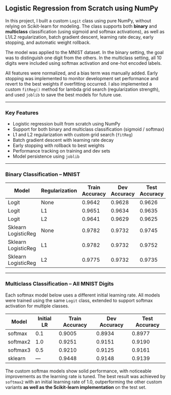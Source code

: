## Logistic Regression from Scratch using NumPy

In this project, I built a custom `Logit` class using pure NumPy, without relying on Scikit-learn for modeling. The class supports both **binary** and **multiclass** classification (using sigmoid and softmax activations), as well as L1/L2 regularization, batch gradient descent, learning rate decay, early stopping, and automatic weight rollback.

The model was applied to the MNIST dataset. In the binary setting, the goal was to distinguish one digit from the others. In the multiclass setting, all 10 digits were included using softmax activation and one-hot encoded labels.

All features were normalized, and a bias term was manually added. Early stopping was implemented to monitor development set performance and revert to the best weights if overfitting occurred. I also implemented a custom `fitReg()` method for lambda grid search (regularization strength), and used `joblib` to save the best models for future use.

---

### Key Features
- Logistic regression built from scratch using NumPy
- Support for both binary and multiclass classification (sigmoid / softmax)
- L1 and L2 regularization with custom grid search (`fitReg`)
- Batch gradient descent with learning rate decay
- Early stopping with rollback to best weights
- Performance tracking on training and dev sets
- Model persistence using `joblib`

---

### Binary Classification – MNIST

| Model                | Regularization | Train Accuracy | Dev Accuracy | Test Accuracy |
|---------------------|----------------|----------------|--------------|----------------|
| Logit               | None           | 0.9642         | 0.9628       | 0.9626         |
| Logit               | L1             | 0.9651         | 0.9634       | 0.9635         |
| Logit               | L2             | 0.9641         | 0.9629       | 0.9625         |
| Sklearn LogisticReg | None           | 0.9782         | 0.9732       | 0.9745         |
| Sklearn LogisticReg | L1             | 0.9782         | 0.9732       | 0.9752         |
| Sklearn LogisticReg | L2             | 0.9775         | 0.9732       | 0.9735         |

---

### Multiclass Classification – All MNIST Digits

Each softmax model below uses a different initial learning rate. All models were trained using the same `Logit` class, extended to support softmax activation for multiple classes.

| Model      | Initial LR | Train Accuracy | Dev Accuracy | Test Accuracy |
|------------|------------|----------------|--------------|----------------|
| softmax    | 0.1        | 0.9005         | 0.8934       | 0.8977         |
| softmax2   | 1.0        | 0.9251         | 0.9151       | 0.9190         |
| softmax3   | 0.5        | 0.9210         | 0.9125       | 0.9161         |
| sklearn    | —          | 0.9448         | 0.9148       | 0.9139         |

The custom softmax models show solid performance, with noticeable improvements as the learning rate is tuned. The best result was achieved by `softmax2` with an initial learning rate of 1.0, outperforming the other custom variants **as well as the Scikit-learn implementation** on the test set.
